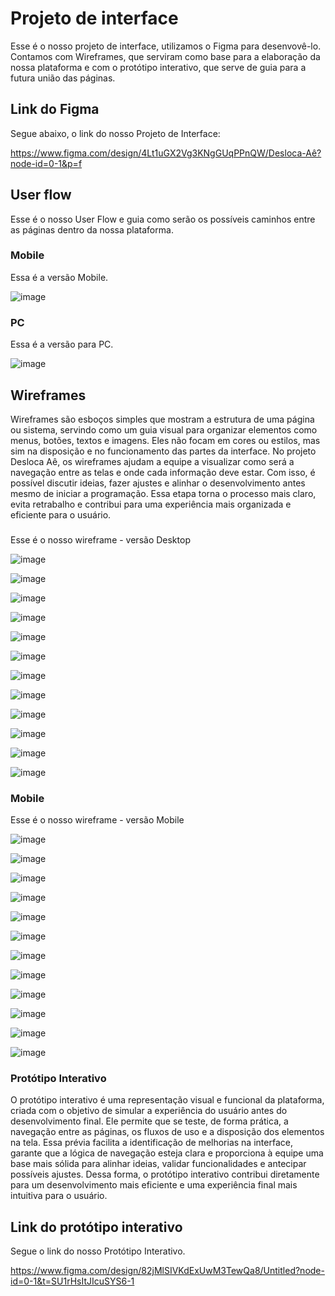 
# Projeto de interface

Esse é o nosso projeto de interface, utilizamos o Figma para desenvovê-lo.
Contamos com Wireframes, que serviram como base para a elaboração da nossa plataforma e com o protótipo interativo, que serve de guia para a futura união das páginas.

 ## Link do Figma
 
 Segue abaixo, o link do nosso Projeto de Interface:

 https://www.figma.com/design/4Lt1uGX2Vg3KNgGUqPPnQW/Desloca-Aê?node-id=0-1&p=f

 ## User flow

 Esse é o nosso User Flow e guia como serão os possíveis caminhos entre as páginas dentro da nossa plataforma.

  ### Mobile

  Essa é a versão Mobile.

![image](https://github.com/user-attachments/assets/78037bf5-6ab8-4fff-a098-e92ac3cc5c3f)

  ### PC

  Essa é a versão para PC.

![image](https://github.com/user-attachments/assets/1a0919e5-619e-42a5-bda6-60c1d70f48db)


## Wireframes

Wireframes são esboços simples que mostram a estrutura de uma página ou sistema, servindo como um guia visual para organizar elementos como menus, botões, textos e imagens. Eles não focam em cores ou estilos, mas sim na disposição e no funcionamento das partes da interface.
No projeto Desloca Aê, os wireframes ajudam a equipe a visualizar como será a navegação entre as telas e onde cada informação deve estar. Com isso, é possível discutir ideias, fazer ajustes e alinhar o desenvolvimento antes mesmo de iniciar a programação. Essa etapa torna o processo mais claro, evita retrabalho e contribui para uma experiência mais organizada e eficiente para o usuário.

### 

Esse é o nosso wireframe - versão Desktop

![image](https://github.com/user-attachments/assets/5b4d09b8-daaf-440f-a6b2-2cea28eb382c)

![image](https://github.com/user-attachments/assets/b8cb6a61-753a-4eb6-8dd4-a089cc6fdb2b)

![image](https://github.com/user-attachments/assets/65a35169-3511-4777-b8ea-1b49289a710a)

![image](https://github.com/user-attachments/assets/94d554bf-afe2-4b57-94ae-953130e0d8c0)

![image](https://github.com/user-attachments/assets/a27eae15-d088-4a6e-8f60-d740f274d4c6)

![image](https://github.com/user-attachments/assets/ea35dc19-13bc-4341-a860-1d10ceea5d2a)

![image](https://github.com/user-attachments/assets/767d1557-ac64-46e9-90e5-55113115cb04)

![image](https://github.com/user-attachments/assets/4dda50e3-d98c-4eff-8ef9-a24ae8b43285)

![image](https://github.com/user-attachments/assets/ac126379-4f05-4071-b5c0-d1247b06cf3f)

![image](https://github.com/user-attachments/assets/fb52813d-054d-4cc6-9751-5777c4b7ebb2)

![image](https://github.com/user-attachments/assets/4b6f20d8-0a75-4946-9811-3d28d74437a4)

![image](https://github.com/user-attachments/assets/b0d9483a-2877-438c-b723-830d843f69d3)


### Mobile

Esse é o nosso wireframe - versão Mobile

![image](https://github.com/user-attachments/assets/cd26ae3c-fe36-44f1-bfe9-e8cf6264fb6d)

![image](https://github.com/user-attachments/assets/c03073f1-458c-4f67-9553-295ad9efbc3a)

![image](https://github.com/user-attachments/assets/8dacf6f8-d980-4b7a-9d4b-9c1f8ebb2213)

![image](https://github.com/user-attachments/assets/41a8943b-e189-4735-8997-c4506d89f91d)

![image](https://github.com/user-attachments/assets/7f333aee-352c-4562-9f96-cf3bf5858d59)

![image](https://github.com/user-attachments/assets/13eb24af-0ec1-4f83-a22b-74b65006c0c9)

![image](https://github.com/user-attachments/assets/c0e52b41-47f5-48a2-af15-d05b489e16ee)

![image](https://github.com/user-attachments/assets/46dad6c3-f86a-4684-8327-14eb28a854fc)

![image](https://github.com/user-attachments/assets/acd38896-fd61-4a2d-bfc9-cabc25cc9cf7)

![image](https://github.com/user-attachments/assets/9069557e-3dd4-4ecd-9cf8-b56698f226ef)

![image](https://github.com/user-attachments/assets/b0f678cc-8777-4857-9594-9ae4058a92c6)

![image](https://github.com/user-attachments/assets/aa0925ab-0bd2-42f9-9e0c-913fff952023)



### Protótipo Interativo

O protótipo interativo é uma representação visual e funcional da plataforma, criada com o objetivo de simular a experiência do usuário antes do desenvolvimento final. Ele permite que se teste, de forma prática, a navegação entre as páginas, os fluxos de uso e a disposição dos elementos na tela. Essa prévia facilita a identificação de melhorias na interface, garante que a lógica de navegação esteja clara e proporciona à equipe uma base mais sólida para alinhar ideias, validar funcionalidades e antecipar possíveis ajustes. Dessa forma, o protótipo interativo contribui diretamente para um desenvolvimento mais eficiente e uma experiência final mais intuitiva para o usuário.

## Link do protótipo interativo

Segue o link do nosso Protótipo Interativo.

https://www.figma.com/design/82jMlSIVKdExUwM3TewQa8/Untitled?node-id=0-1&t=SU1rHsItJIcuSYS6-1

